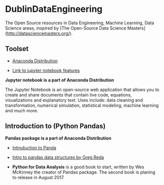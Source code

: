 # DublinDataEngineering

The Open Source resources in Data Engineering, Machine Learning, Data Science areas, inspired by [The Open-Source Data Science Masters] (http://datasciencemasters.org/).


## Toolset

* [Anaconda Distribution](https://git-scm.com/)

* [Link to jupyter notebook features](http://arogozhnikov.github.io/2016/09/10/jupyter-features.html)

**Jupyter notebook is a part of Anaconda Distribution**

The Jupyter Notebook is an open-source web application that allows you to create and share documents that contain live code, equations, visualizations and explanatory text. Uses include: data cleaning and transformation, numerical simulation, statistical modeling, machine learning and much more.


## Introduction to (Python Pandas)

**Pandas package is a part of Anaconda Distribution**

* [Introduction to Panda](http://pandas.pydata.org/pandas-docs/stable/10min.html)

* [Intro to pandas data structures by Greg Reda](http://pandas.pydata.org/pandas-docs/stable/10min.html)

* **Python for Data Analysis** is a good book to start, written by Wes McKinney the creator of Pandas package. The second book is planing to release in August 2017.